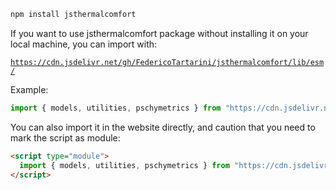 ```bash
npm install jsthermalcomfort
```
  
If you want to use jsthermalcomfort package without installing it on your local machine, you can import with:

[`https://cdn.jsdelivr.net/gh/FedericoTartarini/jsthermalcomfort/lib/esm/`](https://cdn.jsdelivr.net/gh/FedericoTartarini/jsthermalcomfort/lib/esm/)

Example:
```javascript
import { models, utilities, pschymetrics } from "https://cdn.jsdelivr.net/gh/FedericoTartarini/jsthermalcomfort/lib/esm/index.js"
```
  
  
You can also import it in the website directly, and caution that you need to mark the script as module:
```html
<script type="module">
  import { models, utilities, pschymetrics } from "https://cdn.jsdelivr.net/gh/FedericoTartarini/jsthermalcomfort/lib/esm/index.js"
</script>
```

